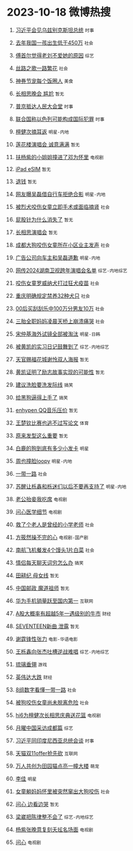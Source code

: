 # 2023-10-18 微博热搜 
1. [习近平会见乌兹别克斯坦总统](https://m.weibo.cn/search?containerid=100103type%3D1%26t%3D10%26q%3D%23%E4%B9%A0%E8%BF%91%E5%B9%B3%E4%BC%9A%E8%A7%81%E4%B9%8C%E5%85%B9%E5%88%AB%E5%85%8B%E6%96%AF%E5%9D%A6%E6%80%BB%E7%BB%9F%23&stream_entry_id=51&isnewpage=1&extparam=seat%3D1%26filter_type%3Drealtimehot%26stream_entry_id%3D51%26c_type%3D51%26q%3D%2523%25E4%25B9%25A0%25E8%25BF%2591%25E5%25B9%25B3%25E4%25BC%259A%25E8%25A7%2581%25E4%25B9%258C%25E5%2585%25B9%25E5%2588%25AB%25E5%2585%258B%25E6%2596%25AF%25E5%259D%25A6%25E6%2580%25BB%25E7%25BB%259F%2523%26pos%3D0%26dgr%3D0%26cate%3D10103%26display_time%3D1697567143%26pre_seqid%3D169756714353802357124) `时事` 

2. [去年我国一孩出生低于450万](https://m.weibo.cn/search?containerid=100103type%3D1%26t%3D10%26q%3D%23%E5%8E%BB%E5%B9%B4%E6%88%91%E5%9B%BD%E4%B8%80%E5%AD%A9%E5%87%BA%E7%94%9F%E4%BD%8E%E4%BA%8E450%E4%B8%87%23&stream_entry_id=31&isnewpage=1&extparam=seat%3D1%26filter_type%3Drealtimehot%26stream_entry_id%3D31%26c_type%3D31%26pos%3D0%26cate%3D5001%26lcate%3D5001%26band_rank%3D1%26q%3D%2523%25E5%258E%25BB%25E5%25B9%25B4%25E6%2588%2591%25E5%259B%25BD%25E4%25B8%2580%25E5%25AD%25A9%25E5%2587%25BA%25E7%2594%259F%25E4%25BD%258E%25E4%25BA%258E450%25E4%25B8%2587%2523%26flag%3D1%26dgr%3D0%26realpos%3D1%26display_time%3D1697567143%26pre_seqid%3D169756714353802357124) `社会` 

3. [傅首尔觉得老刘不爱她的原因](https://m.weibo.cn/search?containerid=100103type%3D1%26t%3D10%26q%3D%23%E5%82%85%E9%A6%96%E5%B0%94%E8%A7%89%E5%BE%97%E8%80%81%E5%88%98%E4%B8%8D%E7%88%B1%E5%A5%B9%E7%9A%84%E5%8E%9F%E5%9B%A0%23&stream_entry_id=31&isnewpage=1&extparam=seat%3D1%26filter_type%3Drealtimehot%26stream_entry_id%3D31%26c_type%3D31%26pos%3D1%26cate%3D5001%26lcate%3D5001%26band_rank%3D2%26q%3D%2523%25E5%2582%2585%25E9%25A6%2596%25E5%25B0%2594%25E8%25A7%2589%25E5%25BE%2597%25E8%2580%2581%25E5%2588%2598%25E4%25B8%258D%25E7%2588%25B1%25E5%25A5%25B9%25E7%259A%2584%25E5%258E%259F%25E5%259B%25A0%2523%26flag%3D1%26dgr%3D0%26realpos%3D2%26display_time%3D1697567143%26pre_seqid%3D169756714353802357124) `综艺` 

4. [丝路之歌一路繁花](https://m.weibo.cn/search?containerid=100103type%3D1%26t%3D10%26q%3D%23%E4%B8%9D%E8%B7%AF%E4%B9%8B%E6%AD%8C%E4%B8%80%E8%B7%AF%E7%B9%81%E8%8A%B1%23&stream_entry_id=31&isnewpage=1&extparam=seat%3D1%26filter_type%3Drealtimehot%26stream_entry_id%3D31%26c_type%3D31%26pos%3D2%26cate%3D5001%26lcate%3D5001%26band_rank%3D3%26q%3D%2523%25E4%25B8%259D%25E8%25B7%25AF%25E4%25B9%258B%25E6%25AD%258C%25E4%25B8%2580%25E8%25B7%25AF%25E7%25B9%2581%25E8%258A%25B1%2523%26flag%3D0%26dgr%3D0%26realpos%3D3%26display_time%3D1697567143%26pre_seqid%3D169756714353802357124) `社会` 

5. [神券节宠每个饭圈人](https://m.weibo.cn/search?containerid=100103type%3D1%26t%3D10%26q%3D%23%E7%A5%9E%E5%88%B8%E8%8A%82%E5%AE%A0%E6%AF%8F%E4%B8%AA%E9%A5%AD%E5%9C%88%E4%BA%BA%23&stream_entry_id=31&isnewpage=1&extparam=seat%3D1%26topic_ad%3D1%26filter_type%3Drealtimehot%26stream_entry_id%3D31%26c_type%3D31%26pos%3D3%26cate%3D5001%26lcate%3D5001%26adid%3D207979%26band_rank%3D4%26is_ad_pos%3D1%26q%3D%2523%25E7%25A5%259E%25E5%2588%25B8%25E8%258A%2582%25E5%25AE%25A0%25E6%25AF%258F%25E4%25B8%25AA%25E9%25A5%25AD%25E5%259C%2588%25E4%25BA%25BA%2523%26dgr%3D0%26display_time%3D1697567143%26pre_seqid%3D169756714353802357124) `美食` 

6. [长相思晚会 尴尬](https://m.weibo.cn/search?containerid=100103type%3D1%26t%3D10%26q%3D%E9%95%BF%E7%9B%B8%E6%80%9D%E6%99%9A%E4%BC%9A+%E5%B0%B4%E5%B0%AC&stream_entry_id=31&isnewpage=1&extparam=seat%3D1%26filter_type%3Drealtimehot%26stream_entry_id%3D31%26c_type%3D31%26pos%3D4%26cate%3D5001%26lcate%3D5001%26band_rank%3D4%26q%3D%25E9%2595%25BF%25E7%259B%25B8%25E6%2580%259D%25E6%2599%259A%25E4%25BC%259A%2520%25E5%25B0%25B4%25E5%25B0%25AC%26flag%3D0%26dgr%3D0%26realpos%3D4%26display_time%3D1697567143%26pre_seqid%3D169756714353802357124) `暂无` 

7. [普京抵达人民大会堂](https://m.weibo.cn/search?containerid=100103type%3D1%26t%3D10%26q%3D%23%E6%99%AE%E4%BA%AC%E6%8A%B5%E8%BE%BE%E4%BA%BA%E6%B0%91%E5%A4%A7%E4%BC%9A%E5%A0%82%23&stream_entry_id=31&isnewpage=1&extparam=seat%3D1%26filter_type%3Drealtimehot%26stream_entry_id%3D31%26c_type%3D31%26pos%3D5%26cate%3D5001%26lcate%3D5001%26band_rank%3D5%26q%3D%2523%25E6%2599%25AE%25E4%25BA%25AC%25E6%258A%25B5%25E8%25BE%25BE%25E4%25BA%25BA%25E6%25B0%2591%25E5%25A4%25A7%25E4%25BC%259A%25E5%25A0%2582%2523%26flag%3D0%26dgr%3D0%26realpos%3D5%26display_time%3D1697567143%26pre_seqid%3D169756714353802357124) `时事` 

8. [联合国称以色列可能构成国际犯罪](https://m.weibo.cn/search?containerid=100103type%3D1%26t%3D10%26q%3D%23%E8%81%94%E5%90%88%E5%9B%BD%E7%A7%B0%E4%BB%A5%E8%89%B2%E5%88%97%E5%8F%AF%E8%83%BD%E6%9E%84%E6%88%90%E5%9B%BD%E9%99%85%E7%8A%AF%E7%BD%AA%23&stream_entry_id=31&isnewpage=1&extparam=seat%3D1%26filter_type%3Drealtimehot%26stream_entry_id%3D31%26c_type%3D31%26pos%3D6%26cate%3D5001%26lcate%3D5001%26band_rank%3D6%26q%3D%2523%25E8%2581%2594%25E5%2590%2588%25E5%259B%25BD%25E7%25A7%25B0%25E4%25BB%25A5%25E8%2589%25B2%25E5%2588%2597%25E5%258F%25AF%25E8%2583%25BD%25E6%259E%2584%25E6%2588%2590%25E5%259B%25BD%25E9%2599%2585%25E7%258A%25AF%25E7%25BD%25AA%2523%26flag%3D0%26dgr%3D0%26realpos%3D6%26display_time%3D1697567143%26pre_seqid%3D169756714353802357124) `时事` 

9. [檀健次摘耳返](https://m.weibo.cn/search?containerid=100103type%3D1%26t%3D10%26q%3D%23%E6%AA%80%E5%81%A5%E6%AC%A1%E6%91%98%E8%80%B3%E8%BF%94%23&stream_entry_id=31&isnewpage=1&extparam=seat%3D1%26filter_type%3Drealtimehot%26stream_entry_id%3D31%26c_type%3D31%26pos%3D7%26cate%3D5001%26lcate%3D5001%26band_rank%3D7%26q%3D%2523%25E6%25AA%2580%25E5%2581%25A5%25E6%25AC%25A1%25E6%2591%2598%25E8%2580%25B3%25E8%25BF%2594%2523%26flag%3D16%26dgr%3D0%26realpos%3D7%26display_time%3D1697567143%26pre_seqid%3D169756714353802357124) `明星-内地` 

10. [莲花楼演唱会 诚意满满](https://m.weibo.cn/search?containerid=100103type%3D1%26t%3D10%26q%3D%E8%8E%B2%E8%8A%B1%E6%A5%BC%E6%BC%94%E5%94%B1%E4%BC%9A+%E8%AF%9A%E6%84%8F%E6%BB%A1%E6%BB%A1&stream_entry_id=31&isnewpage=1&extparam=seat%3D1%26filter_type%3Drealtimehot%26stream_entry_id%3D31%26c_type%3D31%26pos%3D8%26cate%3D5001%26lcate%3D5001%26band_rank%3D8%26q%3D%25E8%258E%25B2%25E8%258A%25B1%25E6%25A5%25BC%25E6%25BC%2594%25E5%2594%25B1%25E4%25BC%259A%2520%25E8%25AF%259A%25E6%2584%258F%25E6%25BB%25A1%25E6%25BB%25A1%26flag%3D0%26dgr%3D0%26realpos%3D8%26display_time%3D1697567143%26pre_seqid%3D169756714353802357124) `暂无` 

11. [扶杨紫的小姐姐撞进了邓为怀里](https://m.weibo.cn/search?containerid=100103type%3D1%26t%3D10%26q%3D%23%E6%89%B6%E6%9D%A8%E7%B4%AB%E7%9A%84%E5%B0%8F%E5%A7%90%E5%A7%90%E6%92%9E%E8%BF%9B%E4%BA%86%E9%82%93%E4%B8%BA%E6%80%80%E9%87%8C%23&stream_entry_id=31&isnewpage=1&extparam=seat%3D1%26filter_type%3Drealtimehot%26stream_entry_id%3D31%26c_type%3D31%26pos%3D9%26cate%3D5001%26lcate%3D5001%26band_rank%3D9%26q%3D%2523%25E6%2589%25B6%25E6%259D%25A8%25E7%25B4%25AB%25E7%259A%2584%25E5%25B0%258F%25E5%25A7%2590%25E5%25A7%2590%25E6%2592%259E%25E8%25BF%259B%25E4%25BA%2586%25E9%2582%2593%25E4%25B8%25BA%25E6%2580%2580%25E9%2587%258C%2523%26flag%3D0%26dgr%3D0%26realpos%3D9%26display_time%3D1697567143%26pre_seqid%3D169756714353802357124) `电视剧` 

12. [iPad eSIM](https://m.weibo.cn/search?containerid=100103type%3D1%26t%3D10%26q%3DiPad+eSIM&stream_entry_id=31&isnewpage=1&extparam=seat%3D1%26filter_type%3Drealtimehot%26stream_entry_id%3D31%26c_type%3D31%26pos%3D10%26cate%3D5001%26lcate%3D5001%26band_rank%3D10%26q%3DiPad%2520eSIM%26flag%3D0%26dgr%3D0%26realpos%3D10%26display_time%3D1697567143%26pre_seqid%3D169756714353802357124) `暂无` 

13. [退钱](https://m.weibo.cn/search?containerid=100103type%3D1%26t%3D10%26q%3D%E9%80%80%E9%92%B1&stream_entry_id=31&isnewpage=1&extparam=seat%3D1%26filter_type%3Drealtimehot%26stream_entry_id%3D31%26c_type%3D31%26pos%3D11%26cate%3D5001%26lcate%3D5001%26band_rank%3D11%26q%3D%25E9%2580%2580%25E9%2592%25B1%26flag%3D2%26dgr%3D0%26realpos%3D11%26display_time%3D1697567143%26pre_seqid%3D169756714353802357124) `暂无` 

14. [网友曝吴磊借自行车拒绝合影](https://m.weibo.cn/search?containerid=100103type%3D1%26t%3D10%26q%3D%23%E7%BD%91%E5%8F%8B%E6%9B%9D%E5%90%B4%E7%A3%8A%E5%80%9F%E8%87%AA%E8%A1%8C%E8%BD%A6%E6%8B%92%E7%BB%9D%E5%90%88%E5%BD%B1%23&stream_entry_id=31&isnewpage=1&extparam=seat%3D1%26filter_type%3Drealtimehot%26stream_entry_id%3D31%26c_type%3D31%26pos%3D12%26cate%3D5001%26lcate%3D5001%26band_rank%3D12%26q%3D%2523%25E7%25BD%2591%25E5%258F%258B%25E6%259B%259D%25E5%2590%25B4%25E7%25A3%258A%25E5%2580%259F%25E8%2587%25AA%25E8%25A1%258C%25E8%25BD%25A6%25E6%258B%2592%25E7%25BB%259D%25E5%2590%2588%25E5%25BD%25B1%2523%26flag%3D2%26dgr%3D0%26realpos%3D12%26display_time%3D1697567143%26pre_seqid%3D169756714353802357124) `明星-内地` 

15. [被烈犬咬伤女童立即手术或面临摘肾](https://m.weibo.cn/search?containerid=100103type%3D1%26t%3D10%26q%3D%23%E8%A2%AB%E7%83%88%E7%8A%AC%E5%92%AC%E4%BC%A4%E5%A5%B3%E7%AB%A5%E7%AB%8B%E5%8D%B3%E6%89%8B%E6%9C%AF%E6%88%96%E9%9D%A2%E4%B8%B4%E6%91%98%E8%82%BE%23&stream_entry_id=31&isnewpage=1&extparam=seat%3D1%26filter_type%3Drealtimehot%26stream_entry_id%3D31%26c_type%3D31%26pos%3D13%26cate%3D5001%26lcate%3D5001%26band_rank%3D13%26q%3D%2523%25E8%25A2%25AB%25E7%2583%2588%25E7%258A%25AC%25E5%2592%25AC%25E4%25BC%25A4%25E5%25A5%25B3%25E7%25AB%25A5%25E7%25AB%258B%25E5%258D%25B3%25E6%2589%258B%25E6%259C%25AF%25E6%2588%2596%25E9%259D%25A2%25E4%25B8%25B4%25E6%2591%2598%25E8%2582%25BE%2523%26flag%3D0%26dgr%3D0%26realpos%3D13%26display_time%3D1697567143%26pre_seqid%3D169756714353802357124) `社会` 

16. [屁股针为什么消失了](https://m.weibo.cn/search?containerid=100103type%3D1%26t%3D10%26q%3D%E5%B1%81%E8%82%A1%E9%92%88%E4%B8%BA%E4%BB%80%E4%B9%88%E6%B6%88%E5%A4%B1%E4%BA%86&stream_entry_id=31&isnewpage=1&extparam=seat%3D1%26filter_type%3Drealtimehot%26stream_entry_id%3D31%26c_type%3D31%26pos%3D14%26cate%3D5001%26lcate%3D5001%26band_rank%3D14%26q%3D%25E5%25B1%2581%25E8%2582%25A1%25E9%2592%2588%25E4%25B8%25BA%25E4%25BB%2580%25E4%25B9%2588%25E6%25B6%2588%25E5%25A4%25B1%25E4%25BA%2586%26flag%3D0%26dgr%3D0%26realpos%3D14%26display_time%3D1697567143%26pre_seqid%3D169756714353802357124) `暂无` 

17. [长相思演唱会](https://m.weibo.cn/search?containerid=100103type%3D1%26t%3D10%26q%3D%E9%95%BF%E7%9B%B8%E6%80%9D%E6%BC%94%E5%94%B1%E4%BC%9A&stream_entry_id=31&isnewpage=1&extparam=seat%3D1%26filter_type%3Drealtimehot%26stream_entry_id%3D31%26c_type%3D31%26pos%3D15%26cate%3D5001%26lcate%3D5001%26band_rank%3D15%26q%3D%25E9%2595%25BF%25E7%259B%25B8%25E6%2580%259D%25E6%25BC%2594%25E5%2594%25B1%25E4%25BC%259A%26flag%3D0%26dgr%3D0%26realpos%3D15%26display_time%3D1697567143%26pre_seqid%3D169756714353802357124) `暂无` 

18. [成都大狗咬伤女童所在小区业主发声](https://m.weibo.cn/search?containerid=100103type%3D1%26t%3D10%26q%3D%23%E6%88%90%E9%83%BD%E5%A4%A7%E7%8B%97%E5%92%AC%E4%BC%A4%E5%A5%B3%E7%AB%A5%E6%89%80%E5%9C%A8%E5%B0%8F%E5%8C%BA%E4%B8%9A%E4%B8%BB%E5%8F%91%E5%A3%B0%23&stream_entry_id=31&isnewpage=1&extparam=seat%3D1%26filter_type%3Drealtimehot%26stream_entry_id%3D31%26c_type%3D31%26pos%3D16%26cate%3D5001%26lcate%3D5001%26band_rank%3D16%26q%3D%2523%25E6%2588%2590%25E9%2583%25BD%25E5%25A4%25A7%25E7%258B%2597%25E5%2592%25AC%25E4%25BC%25A4%25E5%25A5%25B3%25E7%25AB%25A5%25E6%2589%2580%25E5%259C%25A8%25E5%25B0%258F%25E5%258C%25BA%25E4%25B8%259A%25E4%25B8%25BB%25E5%258F%2591%25E5%25A3%25B0%2523%26flag%3D0%26dgr%3D0%26realpos%3D16%26display_time%3D1697567143%26pre_seqid%3D169756714353802357124) `社会` 

19. [广告公司向车主和吴磊道歉](https://m.weibo.cn/search?containerid=100103type%3D1%26t%3D10%26q%3D%23%E5%B9%BF%E5%91%8A%E5%85%AC%E5%8F%B8%E5%90%91%E8%BD%A6%E4%B8%BB%E5%92%8C%E5%90%B4%E7%A3%8A%E9%81%93%E6%AD%89%23&stream_entry_id=31&isnewpage=1&extparam=seat%3D1%26filter_type%3Drealtimehot%26stream_entry_id%3D31%26c_type%3D31%26pos%3D17%26cate%3D5001%26lcate%3D5001%26band_rank%3D17%26q%3D%2523%25E5%25B9%25BF%25E5%2591%258A%25E5%2585%25AC%25E5%258F%25B8%25E5%2590%2591%25E8%25BD%25A6%25E4%25B8%25BB%25E5%2592%258C%25E5%2590%25B4%25E7%25A3%258A%25E9%2581%2593%25E6%25AD%2589%2523%26flag%3D0%26dgr%3D0%26realpos%3D17%26display_time%3D1697567143%26pre_seqid%3D169756714353802357124) `明星-内地` 

20. [网传2024湖南卫视跨年演唱会名单](https://m.weibo.cn/search?containerid=100103type%3D1%26t%3D10%26q%3D%23%E7%BD%91%E4%BC%A02024%E6%B9%96%E5%8D%97%E5%8D%AB%E8%A7%86%E8%B7%A8%E5%B9%B4%E6%BC%94%E5%94%B1%E4%BC%9A%E5%90%8D%E5%8D%95%23&stream_entry_id=31&isnewpage=1&extparam=seat%3D1%26filter_type%3Drealtimehot%26stream_entry_id%3D31%26c_type%3D31%26pos%3D18%26cate%3D5001%26lcate%3D5001%26band_rank%3D18%26q%3D%2523%25E7%25BD%2591%25E4%25BC%25A02024%25E6%25B9%2596%25E5%258D%2597%25E5%258D%25AB%25E8%25A7%2586%25E8%25B7%25A8%25E5%25B9%25B4%25E6%25BC%2594%25E5%2594%25B1%25E4%25BC%259A%25E5%2590%258D%25E5%258D%2595%2523%26flag%3D0%26dgr%3D0%26realpos%3D18%26display_time%3D1697567143%26pre_seqid%3D169756714353802357124) `综艺-内地综艺` 

21. [咬伤女童罗威纳犬打过狂犬疫苗](https://m.weibo.cn/search?containerid=100103type%3D1%26t%3D10%26q%3D%23%E5%92%AC%E4%BC%A4%E5%A5%B3%E7%AB%A5%E7%BD%97%E5%A8%81%E7%BA%B3%E7%8A%AC%E6%89%93%E8%BF%87%E7%8B%82%E7%8A%AC%E7%96%AB%E8%8B%97%23&stream_entry_id=31&isnewpage=1&extparam=seat%3D1%26filter_type%3Drealtimehot%26stream_entry_id%3D31%26c_type%3D31%26pos%3D19%26cate%3D5001%26lcate%3D5001%26band_rank%3D19%26q%3D%2523%25E5%2592%25AC%25E4%25BC%25A4%25E5%25A5%25B3%25E7%25AB%25A5%25E7%25BD%2597%25E5%25A8%2581%25E7%25BA%25B3%25E7%258A%25AC%25E6%2589%2593%25E8%25BF%2587%25E7%258B%2582%25E7%258A%25AC%25E7%2596%25AB%25E8%258B%2597%2523%26flag%3D0%26dgr%3D0%26realpos%3D19%26display_time%3D1697567143%26pre_seqid%3D169756714353802357124) `社会` 

22. [重庆明确规定禁养32种犬只](https://m.weibo.cn/search?containerid=100103type%3D1%26t%3D10%26q%3D%23%E9%87%8D%E5%BA%86%E6%98%8E%E7%A1%AE%E8%A7%84%E5%AE%9A%E7%A6%81%E5%85%BB32%E7%A7%8D%E7%8A%AC%E5%8F%AA%23&stream_entry_id=31&isnewpage=1&extparam=seat%3D1%26filter_type%3Drealtimehot%26stream_entry_id%3D31%26c_type%3D31%26pos%3D20%26cate%3D5001%26lcate%3D5001%26band_rank%3D20%26q%3D%2523%25E9%2587%258D%25E5%25BA%2586%25E6%2598%258E%25E7%25A1%25AE%25E8%25A7%2584%25E5%25AE%259A%25E7%25A6%2581%25E5%2585%25BB32%25E7%25A7%258D%25E7%258A%25AC%25E5%258F%25AA%2523%26flag%3D0%26dgr%3D0%26realpos%3D20%26display_time%3D1697567143%26pre_seqid%3D169756714353802357124) `社会` 

23. [00后买刮刮乐中100万分男友10万](https://m.weibo.cn/search?containerid=100103type%3D1%26t%3D10%26q%3D%2300%E5%90%8E%E4%B9%B0%E5%88%AE%E5%88%AE%E4%B9%90%E4%B8%AD100%E4%B8%87%E5%88%86%E7%94%B7%E5%8F%8B10%E4%B8%87%23&stream_entry_id=31&isnewpage=1&extparam=seat%3D1%26filter_type%3Drealtimehot%26stream_entry_id%3D31%26c_type%3D31%26pos%3D21%26cate%3D5001%26lcate%3D5001%26band_rank%3D21%26q%3D%252300%25E5%2590%258E%25E4%25B9%25B0%25E5%2588%25AE%25E5%2588%25AE%25E4%25B9%2590%25E4%25B8%25AD100%25E4%25B8%2587%25E5%2588%2586%25E7%2594%25B7%25E5%258F%258B10%25E4%25B8%2587%2523%26flag%3D0%26dgr%3D0%26realpos%3D21%26display_time%3D1697567143%26pre_seqid%3D169756714353802357124) `社会` 

24. [三胎全职妈妈凌晨天桥上崩溃痛哭](https://m.weibo.cn/search?containerid=100103type%3D1%26t%3D10%26q%3D%23%E4%B8%89%E8%83%8E%E5%85%A8%E8%81%8C%E5%A6%88%E5%A6%88%E5%87%8C%E6%99%A8%E5%A4%A9%E6%A1%A5%E4%B8%8A%E5%B4%A9%E6%BA%83%E7%97%9B%E5%93%AD%23&stream_entry_id=31&isnewpage=1&extparam=seat%3D1%26filter_type%3Drealtimehot%26stream_entry_id%3D31%26c_type%3D31%26pos%3D22%26cate%3D5001%26lcate%3D5001%26band_rank%3D22%26q%3D%2523%25E4%25B8%2589%25E8%2583%258E%25E5%2585%25A8%25E8%2581%258C%25E5%25A6%2588%25E5%25A6%2588%25E5%2587%258C%25E6%2599%25A8%25E5%25A4%25A9%25E6%25A1%25A5%25E4%25B8%258A%25E5%25B4%25A9%25E6%25BA%2583%25E7%2597%259B%25E5%2593%25AD%2523%26flag%3D0%26dgr%3D0%26realpos%3D22%26display_time%3D1697567143%26pre_seqid%3D169756714353802357124) `社会` 

25. [宋仲基海外试镜全部被淘汰](https://m.weibo.cn/search?containerid=100103type%3D1%26t%3D10%26q%3D%23%E5%AE%8B%E4%BB%B2%E5%9F%BA%E6%B5%B7%E5%A4%96%E8%AF%95%E9%95%9C%E5%85%A8%E9%83%A8%E8%A2%AB%E6%B7%98%E6%B1%B0%23&stream_entry_id=31&isnewpage=1&extparam=seat%3D1%26filter_type%3Drealtimehot%26stream_entry_id%3D31%26c_type%3D31%26pos%3D23%26cate%3D5001%26lcate%3D5001%26band_rank%3D23%26q%3D%2523%25E5%25AE%258B%25E4%25BB%25B2%25E5%259F%25BA%25E6%25B5%25B7%25E5%25A4%2596%25E8%25AF%2595%25E9%2595%259C%25E5%2585%25A8%25E9%2583%25A8%25E8%25A2%25AB%25E6%25B7%2598%25E6%25B1%25B0%2523%26flag%3D0%26dgr%3D0%26realpos%3D23%26display_time%3D1697567143%26pre_seqid%3D169756714353802357124) `明星-日韩` 

26. [被黄凯的实习日记鼓舞到了](https://m.weibo.cn/search?containerid=100103type%3D1%26t%3D10%26q%3D%23%E8%A2%AB%E9%BB%84%E5%87%AF%E7%9A%84%E5%AE%9E%E4%B9%A0%E6%97%A5%E8%AE%B0%E9%BC%93%E8%88%9E%E5%88%B0%E4%BA%86%23&stream_entry_id=31&isnewpage=1&extparam=seat%3D1%26filter_type%3Drealtimehot%26stream_entry_id%3D31%26c_type%3D31%26pos%3D24%26cate%3D5001%26lcate%3D5001%26band_rank%3D24%26q%3D%2523%25E8%25A2%25AB%25E9%25BB%2584%25E5%2587%25AF%25E7%259A%2584%25E5%25AE%259E%25E4%25B9%25A0%25E6%2597%25A5%25E8%25AE%25B0%25E9%25BC%2593%25E8%2588%259E%25E5%2588%25B0%25E4%25BA%2586%2523%26flag%3D0%26dgr%3D0%26realpos%3D24%26display_time%3D1697567143%26pre_seqid%3D169756714353802357124) `综艺-内地综艺` 

27. [天官赐福花城谢怜双人海报](https://m.weibo.cn/search?containerid=100103type%3D1%26t%3D10%26q%3D%E5%A4%A9%E5%AE%98%E8%B5%90%E7%A6%8F%E8%8A%B1%E5%9F%8E%E8%B0%A2%E6%80%9C%E5%8F%8C%E4%BA%BA%E6%B5%B7%E6%8A%A5&stream_entry_id=31&isnewpage=1&extparam=seat%3D1%26filter_type%3Drealtimehot%26stream_entry_id%3D31%26c_type%3D31%26pos%3D25%26cate%3D5001%26lcate%3D5001%26band_rank%3D25%26q%3D%25E5%25A4%25A9%25E5%25AE%2598%25E8%25B5%2590%25E7%25A6%258F%25E8%258A%25B1%25E5%259F%258E%25E8%25B0%25A2%25E6%2580%259C%25E5%258F%258C%25E4%25BA%25BA%25E6%25B5%25B7%25E6%258A%25A5%26flag%3D0%26dgr%3D0%26realpos%3D25%26display_time%3D1697567143%26pre_seqid%3D169756714353802357124) `暂无` 

28. [黄凯证明了励志故事实现的可能性](https://m.weibo.cn/search?containerid=100103type%3D1%26t%3D10%26q%3D%E9%BB%84%E5%87%AF%E8%AF%81%E6%98%8E%E4%BA%86%E5%8A%B1%E5%BF%97%E6%95%85%E4%BA%8B%E5%AE%9E%E7%8E%B0%E7%9A%84%E5%8F%AF%E8%83%BD%E6%80%A7&stream_entry_id=31&isnewpage=1&extparam=seat%3D1%26filter_type%3Drealtimehot%26stream_entry_id%3D31%26c_type%3D31%26pos%3D26%26cate%3D5001%26lcate%3D5001%26band_rank%3D26%26q%3D%25E9%25BB%2584%25E5%2587%25AF%25E8%25AF%2581%25E6%2598%258E%25E4%25BA%2586%25E5%258A%25B1%25E5%25BF%2597%25E6%2595%2585%25E4%25BA%258B%25E5%25AE%259E%25E7%258E%25B0%25E7%259A%2584%25E5%258F%25AF%25E8%2583%25BD%25E6%2580%25A7%26flag%3D0%26dgr%3D0%26realpos%3D26%26display_time%3D1697567143%26pre_seqid%3D169756714353802357124) `暂无` 

29. [建议洗脸要洗发际线](https://m.weibo.cn/search?containerid=100103type%3D1%26t%3D10%26q%3D%23%E5%BB%BA%E8%AE%AE%E6%B4%97%E8%84%B8%E8%A6%81%E6%B4%97%E5%8F%91%E9%99%85%E7%BA%BF%23&stream_entry_id=31&isnewpage=1&extparam=seat%3D1%26filter_type%3Drealtimehot%26stream_entry_id%3D31%26c_type%3D31%26pos%3D27%26cate%3D5001%26lcate%3D5001%26band_rank%3D27%26q%3D%2523%25E5%25BB%25BA%25E8%25AE%25AE%25E6%25B4%2597%25E8%2584%25B8%25E8%25A6%2581%25E6%25B4%2597%25E5%258F%2591%25E9%2599%2585%25E7%25BA%25BF%2523%26flag%3D0%26dgr%3D0%26realpos%3D27%26display_time%3D1697567143%26pre_seqid%3D169756714353802357124) `搞笑` 

30. [给黑狗逼得上手了](https://m.weibo.cn/search?containerid=100103type%3D1%26t%3D10%26q%3D%23%E7%BB%99%E9%BB%91%E7%8B%97%E9%80%BC%E5%BE%97%E4%B8%8A%E6%89%8B%E4%BA%86%23&stream_entry_id=31&isnewpage=1&extparam=seat%3D1%26filter_type%3Drealtimehot%26stream_entry_id%3D31%26c_type%3D31%26pos%3D28%26cate%3D5001%26lcate%3D5001%26band_rank%3D28%26q%3D%2523%25E7%25BB%2599%25E9%25BB%2591%25E7%258B%2597%25E9%2580%25BC%25E5%25BE%2597%25E4%25B8%258A%25E6%2589%258B%25E4%25BA%2586%2523%26flag%3D0%26dgr%3D0%26realpos%3D28%26display_time%3D1697567143%26pre_seqid%3D169756714353802357124) `搞笑` 

31. [enhypen QQ音乐压价](https://m.weibo.cn/search?containerid=100103type%3D1%26t%3D10%26q%3Denhypen+QQ%E9%9F%B3%E4%B9%90%E5%8E%8B%E4%BB%B7&stream_entry_id=31&isnewpage=1&extparam=seat%3D1%26filter_type%3Drealtimehot%26stream_entry_id%3D31%26c_type%3D31%26pos%3D29%26cate%3D5001%26lcate%3D5001%26band_rank%3D29%26q%3Denhypen%2520QQ%25E9%259F%25B3%25E4%25B9%2590%25E5%258E%258B%25E4%25BB%25B7%26flag%3D0%26dgr%3D0%26realpos%3D29%26display_time%3D1697567143%26pre_seqid%3D169756714353802357124) `暂无` 

32. [王楚钦比赛也逃不过写论文](https://m.weibo.cn/search?containerid=100103type%3D1%26t%3D10%26q%3D%23%E7%8E%8B%E6%A5%9A%E9%92%A6%E6%AF%94%E8%B5%9B%E4%B9%9F%E9%80%83%E4%B8%8D%E8%BF%87%E5%86%99%E8%AE%BA%E6%96%87%23&stream_entry_id=31&isnewpage=1&extparam=seat%3D1%26filter_type%3Drealtimehot%26stream_entry_id%3D31%26c_type%3D31%26pos%3D30%26cate%3D5001%26lcate%3D5001%26band_rank%3D30%26q%3D%2523%25E7%258E%258B%25E6%25A5%259A%25E9%2592%25A6%25E6%25AF%2594%25E8%25B5%259B%25E4%25B9%259F%25E9%2580%2583%25E4%25B8%258D%25E8%25BF%2587%25E5%2586%2599%25E8%25AE%25BA%25E6%2596%2587%2523%26flag%3D0%26dgr%3D0%26realpos%3D30%26display_time%3D1697567143%26pre_seqid%3D169756714353802357124) `体育` 

33. [原来发型这么重要](https://m.weibo.cn/search?containerid=100103type%3D1%26t%3D10%26q%3D%E5%8E%9F%E6%9D%A5%E5%8F%91%E5%9E%8B%E8%BF%99%E4%B9%88%E9%87%8D%E8%A6%81&stream_entry_id=31&isnewpage=1&extparam=seat%3D1%26filter_type%3Drealtimehot%26stream_entry_id%3D31%26c_type%3D31%26pos%3D31%26cate%3D5001%26lcate%3D5001%26band_rank%3D31%26q%3D%25E5%258E%259F%25E6%259D%25A5%25E5%258F%2591%25E5%259E%258B%25E8%25BF%2599%25E4%25B9%2588%25E9%2587%258D%25E8%25A6%2581%26flag%3D0%26dgr%3D0%26realpos%3D31%26display_time%3D1697567143%26pre_seqid%3D169756714353802357124) `暂无` 

34. [白鹿的狗到底有多少小发卡](https://m.weibo.cn/search?containerid=100103type%3D1%26t%3D10%26q%3D%23%E7%99%BD%E9%B9%BF%E7%9A%84%E7%8B%97%E5%88%B0%E5%BA%95%E6%9C%89%E5%A4%9A%E5%B0%91%E5%B0%8F%E5%8F%91%E5%8D%A1%23&stream_entry_id=31&isnewpage=1&extparam=seat%3D1%26filter_type%3Drealtimehot%26stream_entry_id%3D31%26c_type%3D31%26pos%3D32%26cate%3D5001%26lcate%3D5001%26band_rank%3D32%26q%3D%2523%25E7%2599%25BD%25E9%25B9%25BF%25E7%259A%2584%25E7%258B%2597%25E5%2588%25B0%25E5%25BA%2595%25E6%259C%2589%25E5%25A4%259A%25E5%25B0%2591%25E5%25B0%258F%25E5%258F%2591%25E5%258D%25A1%2523%26flag%3D0%26dgr%3D0%26realpos%3D32%26display_time%3D1697567143%26pre_seqid%3D169756714353802357124) `明星` 

35. [周也撞脸loopy](https://m.weibo.cn/search?containerid=100103type%3D1%26t%3D10%26q%3D%23%E5%91%A8%E4%B9%9F%E6%92%9E%E8%84%B8loopy%23&stream_entry_id=31&isnewpage=1&extparam=seat%3D1%26filter_type%3Drealtimehot%26stream_entry_id%3D31%26c_type%3D31%26pos%3D33%26cate%3D5001%26lcate%3D5001%26band_rank%3D33%26q%3D%2523%25E5%2591%25A8%25E4%25B9%259F%25E6%2592%259E%25E8%2584%25B8loopy%2523%26flag%3D0%26dgr%3D0%26realpos%3D33%26display_time%3D1697567143%26pre_seqid%3D169756714353802357124) `明星-内地` 

36. [一带一路](https://m.weibo.cn/search?containerid=100103type%3D1%26t%3D10%26q%3D%23%E4%B8%80%E5%B8%A6%E4%B8%80%E8%B7%AF%23&stream_entry_id=31&isnewpage=1&extparam=seat%3D1%26filter_type%3Drealtimehot%26stream_entry_id%3D31%26c_type%3D31%26pos%3D34%26cate%3D5001%26lcate%3D5001%26band_rank%3D34%26q%3D%2523%25E4%25B8%2580%25E5%25B8%25A6%25E4%25B8%2580%25E8%25B7%25AF%2523%26flag%3D0%26dgr%3D0%26realpos%3D34%26display_time%3D1697567143%26pre_seqid%3D169756714353802357124) `社会` 

37. [苏醒让栎鑫和栎迷们以后不要再支持了](https://m.weibo.cn/search?containerid=100103type%3D1%26t%3D10%26q%3D%23%E8%8B%8F%E9%86%92%E8%AE%A9%E6%A0%8E%E9%91%AB%E5%92%8C%E6%A0%8E%E8%BF%B7%E4%BB%AC%E4%BB%A5%E5%90%8E%E4%B8%8D%E8%A6%81%E5%86%8D%E6%94%AF%E6%8C%81%E4%BA%86%23&stream_entry_id=31&isnewpage=1&extparam=seat%3D1%26filter_type%3Drealtimehot%26stream_entry_id%3D31%26c_type%3D31%26pos%3D35%26cate%3D5001%26lcate%3D5001%26band_rank%3D35%26q%3D%2523%25E8%258B%258F%25E9%2586%2592%25E8%25AE%25A9%25E6%25A0%258E%25E9%2591%25AB%25E5%2592%258C%25E6%25A0%258E%25E8%25BF%25B7%25E4%25BB%25AC%25E4%25BB%25A5%25E5%2590%258E%25E4%25B8%258D%25E8%25A6%2581%25E5%2586%258D%25E6%2594%25AF%25E6%258C%2581%25E4%25BA%2586%2523%26flag%3D0%26dgr%3D0%26realpos%3D35%26display_time%3D1697567143%26pre_seqid%3D169756714353802357124) `明星-内地` 

38. [老公抬妾我吃席](https://m.weibo.cn/search?containerid=100103type%3D1%26t%3D10%26q%3D%23%E8%80%81%E5%85%AC%E6%8A%AC%E5%A6%BE%E6%88%91%E5%90%83%E5%B8%AD%23&stream_entry_id=31&isnewpage=1&extparam=seat%3D1%26filter_type%3Drealtimehot%26stream_entry_id%3D31%26c_type%3D31%26pos%3D36%26cate%3D5001%26lcate%3D5001%26band_rank%3D36%26q%3D%2523%25E8%2580%2581%25E5%2585%25AC%25E6%258A%25AC%25E5%25A6%25BE%25E6%2588%2591%25E5%2590%2583%25E5%25B8%25AD%2523%26flag%3D0%26dgr%3D0%26realpos%3D36%26display_time%3D1697567143%26pre_seqid%3D169756714353802357124) `电视剧` 

39. [问心医学细节](https://m.weibo.cn/search?containerid=100103type%3D1%26t%3D10%26q%3D%23%E9%97%AE%E5%BF%83%E5%8C%BB%E5%AD%A6%E7%BB%86%E8%8A%82%23&stream_entry_id=31&isnewpage=1&extparam=seat%3D1%26filter_type%3Drealtimehot%26stream_entry_id%3D31%26c_type%3D31%26pos%3D37%26cate%3D5001%26lcate%3D5001%26band_rank%3D37%26q%3D%2523%25E9%2597%25AE%25E5%25BF%2583%25E5%258C%25BB%25E5%25AD%25A6%25E7%25BB%2586%25E8%258A%2582%2523%26flag%3D0%26dgr%3D0%26realpos%3D37%26display_time%3D1697567143%26pre_seqid%3D169756714353802357124) `电视剧` 

40. [救了个老人是曾经的小学老师](https://m.weibo.cn/search?containerid=100103type%3D1%26t%3D10%26q%3D%23%E6%95%91%E4%BA%86%E4%B8%AA%E8%80%81%E4%BA%BA%E6%98%AF%E6%9B%BE%E7%BB%8F%E7%9A%84%E5%B0%8F%E5%AD%A6%E8%80%81%E5%B8%88%23&stream_entry_id=31&isnewpage=1&extparam=seat%3D1%26filter_type%3Drealtimehot%26stream_entry_id%3D31%26c_type%3D31%26pos%3D38%26cate%3D5001%26lcate%3D5001%26band_rank%3D38%26q%3D%2523%25E6%2595%2591%25E4%25BA%2586%25E4%25B8%25AA%25E8%2580%2581%25E4%25BA%25BA%25E6%2598%25AF%25E6%259B%25BE%25E7%25BB%258F%25E7%259A%2584%25E5%25B0%258F%25E5%25AD%25A6%25E8%2580%2581%25E5%25B8%2588%2523%26flag%3D32768%26dgr%3D0%26realpos%3D38%26display_time%3D1697567143%26pre_seqid%3D169756714353802357124) `社会` 

41. [方筱然操不完的心](https://m.weibo.cn/search?containerid=100103type%3D1%26t%3D10%26q%3D%23%E6%96%B9%E7%AD%B1%E7%84%B6%E6%93%8D%E4%B8%8D%E5%AE%8C%E7%9A%84%E5%BF%83%23&stream_entry_id=31&isnewpage=1&extparam=seat%3D1%26filter_type%3Drealtimehot%26stream_entry_id%3D31%26c_type%3D31%26pos%3D39%26cate%3D5001%26lcate%3D5001%26band_rank%3D39%26q%3D%2523%25E6%2596%25B9%25E7%25AD%25B1%25E7%2584%25B6%25E6%2593%258D%25E4%25B8%258D%25E5%25AE%258C%25E7%259A%2584%25E5%25BF%2583%2523%26flag%3D0%26dgr%3D0%26realpos%3D39%26display_time%3D1697567143%26pre_seqid%3D169756714353802357124) `电视剧-国产剧` 

42. [南航飞机餐发4个馒头1片白菜](https://m.weibo.cn/search?containerid=100103type%3D1%26t%3D10%26q%3D%23%E5%8D%97%E8%88%AA%E9%A3%9E%E6%9C%BA%E9%A4%90%E5%8F%914%E4%B8%AA%E9%A6%92%E5%A4%B41%E7%89%87%E7%99%BD%E8%8F%9C%23&stream_entry_id=31&isnewpage=1&extparam=seat%3D1%26filter_type%3Drealtimehot%26stream_entry_id%3D31%26c_type%3D31%26pos%3D40%26cate%3D5001%26lcate%3D5001%26band_rank%3D40%26q%3D%2523%25E5%258D%2597%25E8%2588%25AA%25E9%25A3%259E%25E6%259C%25BA%25E9%25A4%2590%25E5%258F%25914%25E4%25B8%25AA%25E9%25A6%2592%25E5%25A4%25B41%25E7%2589%2587%25E7%2599%25BD%25E8%258F%259C%2523%26flag%3D0%26dgr%3D0%26realpos%3D40%26display_time%3D1697567143%26pre_seqid%3D169756714353802357124) `社会` 

43. [情侣每天聊天词穷怎么办](https://m.weibo.cn/search?containerid=100103type%3D1%26t%3D10%26q%3D%23%E6%83%85%E4%BE%A3%E6%AF%8F%E5%A4%A9%E8%81%8A%E5%A4%A9%E8%AF%8D%E7%A9%B7%E6%80%8E%E4%B9%88%E5%8A%9E%23&stream_entry_id=31&isnewpage=1&extparam=seat%3D1%26filter_type%3Drealtimehot%26stream_entry_id%3D31%26c_type%3D31%26pos%3D41%26cate%3D5001%26lcate%3D5001%26band_rank%3D41%26q%3D%2523%25E6%2583%2585%25E4%25BE%25A3%25E6%25AF%258F%25E5%25A4%25A9%25E8%2581%258A%25E5%25A4%25A9%25E8%25AF%258D%25E7%25A9%25B7%25E6%2580%258E%25E4%25B9%2588%25E5%258A%259E%2523%26flag%3D0%26dgr%3D0%26realpos%3D41%26display_time%3D1697567143%26pre_seqid%3D169756714353802357124) `搞笑` 

44. [田耕纪 母女线](https://m.weibo.cn/search?containerid=100103type%3D1%26t%3D10%26q%3D%E7%94%B0%E8%80%95%E7%BA%AA+%E6%AF%8D%E5%A5%B3%E7%BA%BF&stream_entry_id=31&isnewpage=1&extparam=seat%3D1%26filter_type%3Drealtimehot%26stream_entry_id%3D31%26c_type%3D31%26pos%3D42%26cate%3D5001%26lcate%3D5001%26band_rank%3D42%26q%3D%25E7%2594%25B0%25E8%2580%2595%25E7%25BA%25AA%2520%25E6%25AF%258D%25E5%25A5%25B3%25E7%25BA%25BF%26flag%3D1%26dgr%3D0%26realpos%3D42%26display_time%3D1697567143%26pre_seqid%3D169756714353802357124) `暂无` 

45. [中国邮政 魔道祖师](https://m.weibo.cn/search?containerid=100103type%3D1%26t%3D10%26q%3D%E4%B8%AD%E5%9B%BD%E9%82%AE%E6%94%BF+%E9%AD%94%E9%81%93%E7%A5%96%E5%B8%88&stream_entry_id=31&isnewpage=1&extparam=seat%3D1%26filter_type%3Drealtimehot%26stream_entry_id%3D31%26c_type%3D31%26pos%3D43%26cate%3D5001%26lcate%3D5001%26band_rank%3D43%26q%3D%25E4%25B8%25AD%25E5%259B%25BD%25E9%2582%25AE%25E6%2594%25BF%2520%25E9%25AD%2594%25E9%2581%2593%25E7%25A5%2596%25E5%25B8%2588%26flag%3D0%26dgr%3D0%26realpos%3D43%26display_time%3D1697567143%26pre_seqid%3D169756714353802357124) `暂无` 

46. [华为手机销量跃至国内第一](https://m.weibo.cn/search?containerid=100103type%3D1%26t%3D10%26q%3D%23%E5%8D%8E%E4%B8%BA%E6%89%8B%E6%9C%BA%E9%94%80%E9%87%8F%E8%B7%83%E8%87%B3%E5%9B%BD%E5%86%85%E7%AC%AC%E4%B8%80%23&stream_entry_id=31&isnewpage=1&extparam=seat%3D1%26filter_type%3Drealtimehot%26stream_entry_id%3D31%26c_type%3D31%26pos%3D44%26cate%3D5001%26lcate%3D5001%26band_rank%3D44%26q%3D%2523%25E5%258D%258E%25E4%25B8%25BA%25E6%2589%258B%25E6%259C%25BA%25E9%2594%2580%25E9%2587%258F%25E8%25B7%2583%25E8%2587%25B3%25E5%259B%25BD%25E5%2586%2585%25E7%25AC%25AC%25E4%25B8%2580%2523%26flag%3D0%26dgr%3D0%26realpos%3D44%26display_time%3D1697567143%26pre_seqid%3D169756714353802357124) `互联网` 

47. [A股大概率有超越5年一遇级别的牛市](https://m.weibo.cn/search?containerid=100103type%3D1%26t%3D10%26q%3D%23A%E8%82%A1%E5%A4%A7%E6%A6%82%E7%8E%87%E6%9C%89%E8%B6%85%E8%B6%8A5%E5%B9%B4%E4%B8%80%E9%81%87%E7%BA%A7%E5%88%AB%E7%9A%84%E7%89%9B%E5%B8%82%23&stream_entry_id=31&isnewpage=1&extparam=seat%3D1%26filter_type%3Drealtimehot%26stream_entry_id%3D31%26c_type%3D31%26pos%3D45%26cate%3D5001%26lcate%3D5001%26band_rank%3D45%26q%3D%2523A%25E8%2582%25A1%25E5%25A4%25A7%25E6%25A6%2582%25E7%258E%2587%25E6%259C%2589%25E8%25B6%2585%25E8%25B6%258A5%25E5%25B9%25B4%25E4%25B8%2580%25E9%2581%2587%25E7%25BA%25A7%25E5%2588%25AB%25E7%259A%2584%25E7%2589%259B%25E5%25B8%2582%2523%26flag%3D0%26dgr%3D0%26realpos%3D45%26display_time%3D1697567143%26pre_seqid%3D169756714353802357124) `财经` 

48. [SEVENTEEN新曲 泄露](https://m.weibo.cn/search?containerid=100103type%3D1%26t%3D10%26q%3DSEVENTEEN%E6%96%B0%E6%9B%B2+%E6%B3%84%E9%9C%B2&stream_entry_id=31&isnewpage=1&extparam=seat%3D1%26filter_type%3Drealtimehot%26stream_entry_id%3D31%26c_type%3D31%26pos%3D46%26cate%3D5001%26lcate%3D5001%26band_rank%3D46%26q%3DSEVENTEEN%25E6%2596%25B0%25E6%259B%25B2%2520%25E6%25B3%2584%25E9%259C%25B2%26flag%3D0%26dgr%3D0%26realpos%3D46%26display_time%3D1697567143%26pre_seqid%3D169756714353802357124) `暂无` 

49. [谢霆锋性张力](https://m.weibo.cn/search?containerid=100103type%3D1%26t%3D10%26q%3D%23%E8%B0%A2%E9%9C%86%E9%94%8B%E6%80%A7%E5%BC%A0%E5%8A%9B%23&stream_entry_id=31&isnewpage=1&extparam=seat%3D1%26filter_type%3Drealtimehot%26stream_entry_id%3D31%26c_type%3D31%26pos%3D47%26cate%3D5001%26lcate%3D5001%26band_rank%3D47%26q%3D%2523%25E8%25B0%25A2%25E9%259C%2586%25E9%2594%258B%25E6%2580%25A7%25E5%25BC%25A0%25E5%258A%259B%2523%26flag%3D0%26dgr%3D0%26realpos%3D47%26display_time%3D1697567143%26pre_seqid%3D169756714353802357124) `电影-华语电影` 

50. [王栎鑫向张杰吐槽逆战难唱](https://m.weibo.cn/search?containerid=100103type%3D1%26t%3D10%26q%3D%23%E7%8E%8B%E6%A0%8E%E9%91%AB%E5%90%91%E5%BC%A0%E6%9D%B0%E5%90%90%E6%A7%BD%E9%80%86%E6%88%98%E9%9A%BE%E5%94%B1%23&stream_entry_id=31&isnewpage=1&extparam=seat%3D1%26filter_type%3Drealtimehot%26stream_entry_id%3D31%26c_type%3D31%26pos%3D48%26cate%3D5001%26lcate%3D5001%26band_rank%3D48%26q%3D%2523%25E7%258E%258B%25E6%25A0%258E%25E9%2591%25AB%25E5%2590%2591%25E5%25BC%25A0%25E6%259D%25B0%25E5%2590%2590%25E6%25A7%25BD%25E9%2580%2586%25E6%2588%2598%25E9%259A%25BE%25E5%2594%25B1%2523%26flag%3D0%26dgr%3D0%26realpos%3D48%26display_time%3D1697567143%26pre_seqid%3D169756714353802357124) `综艺-内地综艺` 

51. [琉璃垂翎](https://m.weibo.cn/search?containerid=100103type%3D1%26t%3D10%26q%3D%23%E7%90%89%E7%92%83%E5%9E%82%E7%BF%8E%23&stream_entry_id=31&isnewpage=1&extparam=seat%3D1%26filter_type%3Drealtimehot%26stream_entry_id%3D31%26c_type%3D31%26pos%3D49%26cate%3D5001%26lcate%3D5001%26band_rank%3D49%26q%3D%2523%25E7%2590%2589%25E7%2592%2583%25E5%259E%2582%25E7%25BF%258E%2523%26flag%3D1%26dgr%3D0%26realpos%3D49%26display_time%3D1697567143%26pre_seqid%3D169756714353802357124) `游戏` 

52. [英伟达大跌](https://m.weibo.cn/search?containerid=100103type%3D1%26t%3D10%26q%3D%23%E8%8B%B1%E4%BC%9F%E8%BE%BE%E5%A4%A7%E8%B7%8C%23&stream_entry_id=31&isnewpage=1&extparam=seat%3D1%26filter_type%3Drealtimehot%26stream_entry_id%3D31%26c_type%3D31%26pos%3D50%26cate%3D5001%26lcate%3D5001%26band_rank%3D50%26q%3D%2523%25E8%258B%25B1%25E4%25BC%259F%25E8%25BE%25BE%25E5%25A4%25A7%25E8%25B7%258C%2523%26flag%3D0%26dgr%3D0%26realpos%3D50%26display_time%3D1697567143%26pre_seqid%3D169756714353802357124) `财经` 

53. [8组数字看懂一带一路](https://m.weibo.cn/search?containerid=100103type%3D1%26t%3D10%26q%3D%238%E7%BB%84%E6%95%B0%E5%AD%97%E7%9C%8B%E6%87%82%E4%B8%80%E5%B8%A6%E4%B8%80%E8%B7%AF%23&stream_entry_id=31&isnewpage=1&extparam=seat%3D1%26filter_type%3Drealtimehot%26c_type%3D31%26stream_entry_id%3D31%26pos%3D32%26cate%3D5001%26lcate%3D5001%26realpos%3D33%26q%3D%25238%25E7%25BB%2584%25E6%2595%25B0%25E5%25AD%2597%25E7%259C%258B%25E6%2587%2582%25E4%25B8%2580%25E5%25B8%25A6%25E4%25B8%2580%25E8%25B7%25AF%2523%26flag%3D0%26dgr%3D0%26band_rank%3D33%26display_time%3D1697563054%26pre_seqid%3D16975630544530481225) `社会` 

54. [被狗咬伤女童尚未脱离危险](https://m.weibo.cn/search?containerid=100103type%3D1%26t%3D10%26q%3D%23%E8%A2%AB%E7%8B%97%E5%92%AC%E4%BC%A4%E5%A5%B3%E7%AB%A5%E5%B0%9A%E6%9C%AA%E8%84%B1%E7%A6%BB%E5%8D%B1%E9%99%A9%23&stream_entry_id=31&isnewpage=1&extparam=seat%3D1%26filter_type%3Drealtimehot%26c_type%3D31%26stream_entry_id%3D31%26pos%3D36%26cate%3D5001%26lcate%3D5001%26realpos%3D37%26q%3D%2523%25E8%25A2%25AB%25E7%258B%2597%25E5%2592%25AC%25E4%25BC%25A4%25E5%25A5%25B3%25E7%25AB%25A5%25E5%25B0%259A%25E6%259C%25AA%25E8%2584%25B1%25E7%25A6%25BB%25E5%258D%25B1%25E9%2599%25A9%2523%26flag%3D0%26dgr%3D0%26band_rank%3D37%26display_time%3D1697563054%26pre_seqid%3D16975630544530481225) `社会` 

55. [hi6为檀健次长相思庆典送花篮](https://m.weibo.cn/search?containerid=100103type%3D1%26t%3D10%26q%3D%23hi6%E4%B8%BA%E6%AA%80%E5%81%A5%E6%AC%A1%E9%95%BF%E7%9B%B8%E6%80%9D%E5%BA%86%E5%85%B8%E9%80%81%E8%8A%B1%E7%AF%AE%23&stream_entry_id=31&isnewpage=1&extparam=seat%3D1%26filter_type%3Drealtimehot%26c_type%3D31%26stream_entry_id%3D31%26pos%3D41%26cate%3D5001%26lcate%3D5001%26realpos%3D42%26q%3D%2523hi6%25E4%25B8%25BA%25E6%25AA%2580%25E5%2581%25A5%25E6%25AC%25A1%25E9%2595%25BF%25E7%259B%25B8%25E6%2580%259D%25E5%25BA%2586%25E5%2585%25B8%25E9%2580%2581%25E8%258A%25B1%25E7%25AF%25AE%2523%26flag%3D1%26dgr%3D0%26band_rank%3D42%26display_time%3D1697563054%26pre_seqid%3D16975630544530481225) `电视剧` 

56. [月曜中国采访成都篇](https://m.weibo.cn/search?containerid=100103type%3D1%26t%3D10%26q%3D%23%E6%9C%88%E6%9B%9C%E4%B8%AD%E5%9B%BD%E9%87%87%E8%AE%BF%E6%88%90%E9%83%BD%E7%AF%87%23&stream_entry_id=31&isnewpage=1&extparam=seat%3D1%26filter_type%3Drealtimehot%26c_type%3D31%26stream_entry_id%3D31%26pos%3D49%26cate%3D5001%26lcate%3D5001%26realpos%3D50%26q%3D%2523%25E6%259C%2588%25E6%259B%259C%25E4%25B8%25AD%25E5%259B%25BD%25E9%2587%2587%25E8%25AE%25BF%25E6%2588%2590%25E9%2583%25BD%25E7%25AF%2587%2523%26flag%3D1%26dgr%3D0%26band_rank%3D50%26display_time%3D1697563054%26pre_seqid%3D16975630544530481225) `综艺` 

57. [习近平同印度尼西亚总统会谈](https://m.weibo.cn/search?containerid=100103type%3D1%26t%3D10%26q%3D%23%E4%B9%A0%E8%BF%91%E5%B9%B3%E5%90%8C%E5%8D%B0%E5%BA%A6%E5%B0%BC%E8%A5%BF%E4%BA%9A%E6%80%BB%E7%BB%9F%E4%BC%9A%E8%B0%88%23&stream_entry_id=51&isnewpage=1&extparam=seat%3D1%26pos%3D0%26cate%3D10103%26c_type%3D51%26q%3D%2523%25E4%25B9%25A0%25E8%25BF%2591%25E5%25B9%25B3%25E5%2590%258C%25E5%258D%25B0%25E5%25BA%25A6%25E5%25B0%25BC%25E8%25A5%25BF%25E4%25BA%259A%25E6%2580%25BB%25E7%25BB%259F%25E4%25BC%259A%25E8%25B0%2588%2523%26stream_entry_id%3D51%26dgr%3D0%26filter_type%3Drealtimehot%26display_time%3D1697559892%26pre_seqid%3D1697559892764032667114) `时事` 

58. [天猫双11offer抢先砍](https://m.weibo.cn/search?containerid=100103type%3D1%26t%3D10%26q%3D%23%E5%A4%A9%E7%8C%AB%E5%8F%8C11offer%E6%8A%A2%E5%85%88%E7%A0%8D%23&stream_entry_id=31&isnewpage=1&extparam=seat%3D1%26cate%3D5001%26stream_entry_id%3D31%26pos%3D3%26filter_type%3Drealtimehot%26lcate%3D5001%26adid%3D208153%26topic_ad%3D1%26band_rank%3D4%26q%3D%2523%25E5%25A4%25A9%25E7%258C%25AB%25E5%258F%258C11offer%25E6%258A%25A2%25E5%2585%2588%25E7%25A0%258D%2523%26is_ad_pos%3D1%26dgr%3D0%26c_type%3D31%26display_time%3D1697559892%26pre_seqid%3D1697559892764032667114) `互联网` 

59. [万人共创为田园猫点亮一幢大楼](https://m.weibo.cn/search?containerid=100103type%3D1%26t%3D10%26q%3D%23%E4%B8%87%E4%BA%BA%E5%85%B1%E5%88%9B%E4%B8%BA%E7%94%B0%E5%9B%AD%E7%8C%AB%E7%82%B9%E4%BA%AE%E4%B8%80%E5%B9%A2%E5%A4%A7%E6%A5%BC%23&stream_entry_id=31&isnewpage=1&extparam=seat%3D1%26cate%3D5001%26stream_entry_id%3D31%26pos%3D7%26filter_type%3Drealtimehot%26lcate%3D5001%26adid%3D207795%26topic_ad%3D1%26band_rank%3D7%26q%3D%2523%25E4%25B8%2587%25E4%25BA%25BA%25E5%2585%25B1%25E5%2588%259B%25E4%25B8%25BA%25E7%2594%25B0%25E5%259B%25AD%25E7%258C%25AB%25E7%2582%25B9%25E4%25BA%25AE%25E4%25B8%2580%25E5%25B9%25A2%25E5%25A4%25A7%25E6%25A5%25BC%2523%26is_ad_pos%3D1%26dgr%3D0%26c_type%3D31%26display_time%3D1697559892%26pre_seqid%3D1697559892764032667114) `萌宠` 

60. [李佳](https://m.weibo.cn/search?containerid=100103type%3D1%26t%3D10%26q%3D%E6%9D%8E%E4%BD%B3&stream_entry_id=31&isnewpage=1&extparam=seat%3D1%26band_rank%3D34%26cate%3D5001%26stream_entry_id%3D31%26pos%3D35%26filter_type%3Drealtimehot%26lcate%3D5001%26realpos%3D34%26q%3D%25E6%259D%258E%25E4%25BD%25B3%26flag%3D0%26dgr%3D0%26c_type%3D31%26display_time%3D1697559892%26pre_seqid%3D1697559892764032667114) `明星` 

61. [女童躺妈妈怀里被突然窜出大狗咬伤](https://m.weibo.cn/search?containerid=100103type%3D1%26t%3D10%26q%3D%23%E5%A5%B3%E7%AB%A5%E8%BA%BA%E5%A6%88%E5%A6%88%E6%80%80%E9%87%8C%E8%A2%AB%E7%AA%81%E7%84%B6%E7%AA%9C%E5%87%BA%E5%A4%A7%E7%8B%97%E5%92%AC%E4%BC%A4%23&stream_entry_id=31&isnewpage=1&extparam=seat%3D1%26band_rank%3D44%26cate%3D5001%26stream_entry_id%3D31%26pos%3D45%26filter_type%3Drealtimehot%26lcate%3D5001%26realpos%3D44%26q%3D%2523%25E5%25A5%25B3%25E7%25AB%25A5%25E8%25BA%25BA%25E5%25A6%2588%25E5%25A6%2588%25E6%2580%2580%25E9%2587%258C%25E8%25A2%25AB%25E7%25AA%2581%25E7%2584%25B6%25E7%25AA%259C%25E5%2587%25BA%25E5%25A4%25A7%25E7%258B%2597%25E5%2592%25AC%25E4%25BC%25A4%2523%26flag%3D0%26dgr%3D0%26c_type%3D31%26display_time%3D1697559892%26pre_seqid%3D1697559892764032667114) `社会` 

62. [问心 边看边哭](https://m.weibo.cn/search?containerid=100103type%3D1%26t%3D10%26q%3D%E9%97%AE%E5%BF%83+%E8%BE%B9%E7%9C%8B%E8%BE%B9%E5%93%AD&stream_entry_id=31&isnewpage=1&extparam=seat%3D1%26band_rank%3D45%26cate%3D5001%26stream_entry_id%3D31%26pos%3D46%26filter_type%3Drealtimehot%26lcate%3D5001%26realpos%3D45%26q%3D%25E9%2597%25AE%25E5%25BF%2583%2520%25E8%25BE%25B9%25E7%259C%258B%25E8%25BE%25B9%25E5%2593%25AD%26flag%3D0%26dgr%3D0%26c_type%3D31%26display_time%3D1697559892%26pre_seqid%3D1697559892764032667114) `暂无` 

63. [梁崴把陈律整不会了](https://m.weibo.cn/search?containerid=100103type%3D1%26t%3D10%26q%3D%23%E6%A2%81%E5%B4%B4%E6%8A%8A%E9%99%88%E5%BE%8B%E6%95%B4%E4%B8%8D%E4%BC%9A%E4%BA%86%23&stream_entry_id=31&isnewpage=1&extparam=seat%3D1%26band_rank%3D46%26cate%3D5001%26stream_entry_id%3D31%26pos%3D47%26filter_type%3Drealtimehot%26lcate%3D5001%26realpos%3D46%26q%3D%2523%25E6%25A2%2581%25E5%25B4%25B4%25E6%258A%258A%25E9%2599%2588%25E5%25BE%258B%25E6%2595%25B4%25E4%25B8%258D%25E4%25BC%259A%25E4%25BA%2586%2523%26flag%3D0%26dgr%3D0%26c_type%3D31%26display_time%3D1697559892%26pre_seqid%3D1697559892764032667114) `综艺-内地综艺` 

64. [杨紫张晚意复刻夭玹名场面](https://m.weibo.cn/search?containerid=100103type%3D1%26t%3D10%26q%3D%23%E6%9D%A8%E7%B4%AB%E5%BC%A0%E6%99%9A%E6%84%8F%E5%A4%8D%E5%88%BB%E5%A4%AD%E7%8E%B9%E5%90%8D%E5%9C%BA%E9%9D%A2%23&stream_entry_id=31&isnewpage=1&extparam=seat%3D1%26band_rank%3D47%26cate%3D5001%26stream_entry_id%3D31%26pos%3D48%26filter_type%3Drealtimehot%26lcate%3D5001%26realpos%3D47%26q%3D%2523%25E6%259D%25A8%25E7%25B4%25AB%25E5%25BC%25A0%25E6%2599%259A%25E6%2584%258F%25E5%25A4%258D%25E5%2588%25BB%25E5%25A4%25AD%25E7%258E%25B9%25E5%2590%258D%25E5%259C%25BA%25E9%259D%25A2%2523%26flag%3D0%26dgr%3D0%26c_type%3D31%26display_time%3D1697559892%26pre_seqid%3D1697559892764032667114) `电视剧` 

65. [问心](https://m.weibo.cn/search?containerid=100103type%3D1%26t%3D10%26q%3D%E9%97%AE%E5%BF%83&stream_entry_id=31&isnewpage=1&extparam=seat%3D1%26band_rank%3D48%26cate%3D5001%26stream_entry_id%3D31%26pos%3D49%26filter_type%3Drealtimehot%26lcate%3D5001%26realpos%3D48%26q%3D%25E9%2597%25AE%25E5%25BF%2583%26flag%3D1%26dgr%3D0%26c_type%3D31%26display_time%3D1697559892%26pre_seqid%3D1697559892764032667114) `电视剧` 
